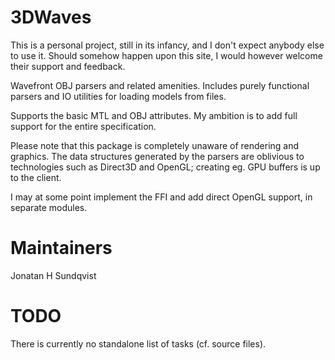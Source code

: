 3DWaves
=======

This is a personal project, still in its infancy, and I don't expect anybody else to use it. Should somehow happen upon this site, I would however welcome their support and feedback.

Wavefront OBJ parsers and related amenities. Includes purely functional parsers
and IO utilities for loading models from files.

Supports the basic MTL and OBJ attributes. My ambition is to add full support for the entire specification.

Please note that this package is completely unaware of rendering and graphics. The data structures generated by the parsers are oblivious to technologies such as Direct3D and OpenGL; creating eg. GPU buffers is up to the client.

I may at some point implement the FFI and add direct OpenGL support, in separate modules.

Maintainers
===========
Jonatan H Sundqvist

TODO
====
There is currently no standalone list of tasks (cf. source files).